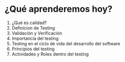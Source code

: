 <h1>¿Qué aprenderemos hoy?</h1>
<ol>
<li>¿Qué es calidad?</li>
<li>Definicion de Testing</li>
<li>Validación y Verificación</li>
<li>Importancia del testing</li>
<li>Testing en el ciclo de vida del desarrollo del software</li>
<li>Principios del testing</li>
<li>Actividades y Roles dentro del testing</li>
</ol>
